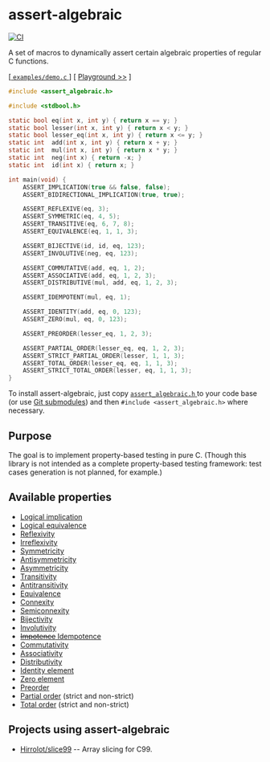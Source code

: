 # assert-algebraic

[![CI](https://github.com/Hirrolot/assert-algebraic/workflows/C/C++%20CI/badge.svg)](https://github.com/Hirrolot/assert-algebraic/actions)

A set of macros to dynamically assert certain algebraic properties of regular C functions.

[[ `examples/demo.c` ](examples/demo.c)] [ [Playground >>](https://godbolt.org/z/Y377GY) ]

``` c
#include <assert_algebraic.h>

#include <stdbool.h>

static bool eq(int x, int y) { return x == y; }
static bool lesser(int x, int y) { return x < y; }
static bool lesser_eq(int x, int y) { return x <= y; }
static int  add(int x, int y) { return x + y; }
static int  mul(int x, int y) { return x * y; }
static int  neg(int x) { return -x; }
static int  id(int x) { return x; }

int main(void) {
    ASSERT_IMPLICATION(true && false, false);
    ASSERT_BIDIRECTIONAL_IMPLICATION(true, true);

    ASSERT_REFLEXIVE(eq, 3);
    ASSERT_SYMMETRIC(eq, 4, 5);
    ASSERT_TRANSITIVE(eq, 6, 7, 8);
    ASSERT_EQUIVALENCE(eq, 1, 1, 3);

    ASSERT_BIJECTIVE(id, id, eq, 123);
    ASSERT_INVOLUTIVE(neg, eq, 123);

    ASSERT_COMMUTATIVE(add, eq, 1, 2);
    ASSERT_ASSOCIATIVE(add, eq, 1, 2, 3);
    ASSERT_DISTRIBUTIVE(mul, add, eq, 1, 2, 3);

    ASSERT_IDEMPOTENT(mul, eq, 1);

    ASSERT_IDENTITY(add, eq, 0, 123);
    ASSERT_ZERO(mul, eq, 0, 123);

    ASSERT_PREORDER(lesser_eq, 1, 2, 3);

    ASSERT_PARTIAL_ORDER(lesser_eq, eq, 1, 2, 3);
    ASSERT_STRICT_PARTIAL_ORDER(lesser, 1, 1, 3);
    ASSERT_TOTAL_ORDER(lesser_eq, eq, 1, 1, 3);
    ASSERT_STRICT_TOTAL_ORDER(lesser, eq, 1, 1, 3);
}
```

To install assert-algebraic, just copy [ `assert_algebraic.h` ] to your code base (or use [Git submodules]) and then `#include <assert_algebraic.h>` where necessary.

[Git submodules]: https://git-scm.com/book/en/v2/Git-Tools-Submodules

## Purpose

The goal is to implement property-based testing in pure C. (Though this library is not intended as a complete property-based testing framework: test cases generation is not planned, for example.)

## Available properties

 - [Logical implication](https://en.wikipedia.org/wiki/Logical_consequence)
 - [Logical equivalence](https://en.wikipedia.org/wiki/Logical_equivalence)
 - [Reflexivity](https://en.wikipedia.org/wiki/Reflexive_relation)
 - [Irreflexivity](https://en.wikipedia.org/wiki/Reflexive_relation#Related_terms)
 - [Symmetricity](https://en.wikipedia.org/wiki/Symmetric_relation)
 - [Antisymmetricity](https://en.wikipedia.org/wiki/Antisymmetric_relation)
 - [Asymmetricity](https://en.wikipedia.org/wiki/Asymmetric_relation)
 - [Transitivity](https://en.wikipedia.org/wiki/Transitive_relation)
 - [Antitransitivity](https://en.wikipedia.org/wiki/Intransitivity#Antitransitivity)
 - [Equivalence](https://en.wikipedia.org/wiki/Equivalence_relation)
 - [Connexity](https://en.wikipedia.org/wiki/Connex_relation)
 - [Semiconnexity](https://en.wikipedia.org/wiki/Connex_relation)
 - [Bijectivity](https://en.wikipedia.org/wiki/Bijection)
 - [Involutivity](https://en.wikipedia.org/wiki/Involution_(mathematics))
 - [~~Impotence~~ Idempotence](https://en.wikipedia.org/wiki/Idempotence)
 - [Commutativity](https://en.wikipedia.org/wiki/Commutative_property)
 - [Associativity](https://en.wikipedia.org/wiki/Associative_property)
 - [Distributivity](https://en.wikipedia.org/wiki/Distributive_property)
 - [Identity element](https://en.wikipedia.org/wiki/Identity_element)
 - [Zero element](https://en.wikipedia.org/wiki/Absorbing_element)
 - [Preorder](https://en.wikipedia.org/wiki/Preorder)
 - [Partial order](https://en.wikipedia.org/wiki/Partially_ordered_set#Formal_definition) (strict and non-strict)
 - [Total order](https://en.wikipedia.org/wiki/Total_order) (strict and non-strict)

## Projects using assert-algebraic

 - [Hirrolot/slice99](https://github.com/Hirrolot/slice99) -- Array slicing for C99.

[ `assert_algebraic.h` ]: assert_algebraic.h
